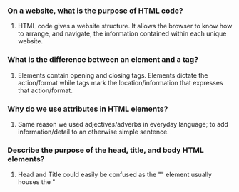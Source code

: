 ### On a website, what is the purpose of HTML code?
  1. HTML code gives a website structure. It allows the browser to know how to arrange, and navigate, the information contained within each unique website.
### What is the difference between an element and a tag?
  1. Elements contain opening and closing tags. Elements dictate the action/format while tags mark the location/information that expresses that action/format.
### Why do we use attributes in HTML elements?
  1. Same reason we used adjectives/adverbs in everyday language; to add information/detail to an otherwise simple sentence.
### Describe the purpose of the head, title, and body HTML elements?
  1. Head and Title could easily be confused as the "<head>" element usually houses the "<title>" element. The former may contain information about the page besides just the title, but it will not show in the main browser window. The title element contains the words that make up the title of the page, usually displayed at the top of the browser, above the HTML bar, or as the title of a browser Tab. The body element will contain most of the information as it denotes the main browser window.
### In your browser (Chrome), how do you view the source of a website?
  1. On the Menu bar: view > developer > view source. There is a shortcut available: option + command + U
### List five different HTML elements and what they are used for.
  1. <h1></h1> The first of six possible heading levels. This would be the main heading.
  2. <b></b> Codes for bold text
  3. <i></i> italic text
  4. <br /> introduces a line break without forming a new paragraph, in poems for example.
  5. <cite></cite> It helps the bowser/search engines recognize where a reference to a book, film, research paper is made
  vs. simple italics it would just be random collection of words.  
### What are empty elements?
  1. Elements that do not contain any words between opening and closing tabs, hence usually written as a single element with a space and forward slash as the <br /> "line break" element example above.
### What is semantic markup?
  1. Hinted upon in example five above, elements used for semantic markup are less to change the appearance of a website and more to provide the browser extra information. Especially useful to optimize your website for search engines and screen readers.
### What are three new semantic elements introduced in HTML 5?
  1. <article> </article> determines what sections of the web page could stand alone, as a whole article, blog post, or comment.
  2. <nav></nav> contains the major navigational blocks of a website: Home, About Us, Contact Us, etc....
  3. <aside></aside> within <article></article> it helps contain information that is not critical to the article but helpful, as in a glossary. When it is outside the article element, it acts as a container for content that is related to the entire page as in a box of links or updating feeds (stocks, tweets....).



  Code Pen link:
  <p class="codepen" data-height="265" data-theme-id="default" data-default-tab="html,result" data-user="emontealvo" data-slug-hash="zYxggQd" style="height: 265px; box-sizing: border-box; display: flex; align-items: center; justify-content: center; border: 2px solid; margin: 1em 0; padding: 1em;" data-pen-title="Why Learn Web Development">
  <span>See the Pen <a href="https://codepen.io/emontealvo/pen/zYxggQd">
  Why Learn Web Development</a> by Edwin Montealvo (<a href="https://codepen.io/emontealvo">@emontealvo</a>)
  on <a href="https://codepen.io">CodePen</a>.</span>
</p>
<script async src="https://static.codepen.io/assets/embed/ei.js"></script> 
